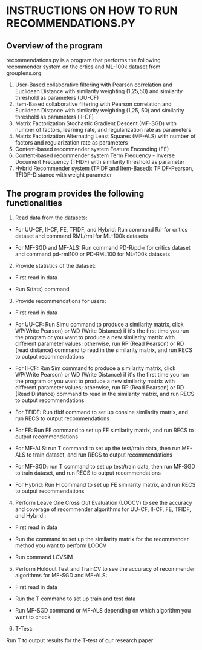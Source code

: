 # **INSTRUCTIONS ON HOW TO RUN RECOMMENDATIONS.PY**

## **Overview of the program**

recommendations.py is a program that performs the following recommender system on the crtics and ML-100k dataset from grouplens.org:

1. User-Based collaborative filtering with Pearson correlation and Euclidean Distance with similarity weighting (1,25,50) and similarity threshold as parameters (UU-CF)
2. Item-Based collaborative filtering with Pearson correlation and Euclidean Distance with similarity weighting (1,25, 50) and similarity threshold as parameters (II-CF)
3. Matrix Factorization Stochastic Gradient Descent (MF-SGD) with number of factors, learning rate, and regularization rate as parameters
4. Matrix Factorization Alternating Least Squares (MF-ALS) with number of factors and regularization rate as parameters
5. Content-based recommender system Feature Enconding (FE)
6. Content-based recommender system Term Frequency - Inverse Document Frequency (TFIDF) with similarity threshold as parameter
7. Hybrid Recommender system (TFIDF and Item-Based): TFIDF-Pearson, TFIDF-Distance with weight parameter

## **The program provides the following functionalities**

1. Read data from the datasets:

* For UU-CF, II-CF, FE, TFIDF, and Hybrid: Run command R/r for critics dataset and command RML/rml for ML-100k datasets

* For MF-SGD and MF-ALS: Run command PD-R/pd-r for critics dataset and command pd-rml100 or PD-RML100 for ML-100k datasets

2. Provide statistics of the dataset:

* First read in data

* Run S(tats) command

3. Provide recommendations for users:

* First read in data

* For UU-CF: Run Simu command to produce a similarity matrix, click WP(Write Pearson) or WD (Write Distance) if it's the first time you run the program or you want
to produce a new similarity matrix with different parameter values; otherwise, run RP (Read Pearson) or RD (read distance) command to read in the similarity matrix, and run RECS to output recommendations

* For II-CF: Run Sim command to produce a similarity matrix, click WP(Write Pearson) or WD (Write Distance) if it's the first time you run the program or you want
to produce a new similarity matrix with different parameter values; otherwise, run RP (Read Pearson) or RD (Read Distance) command to read in the similarity matrix, and run RECS to output recommendations

* For TFIDF: Run tfidf command to set up consine similarity matrix, and run RECS to output recommendations

* For FE: Run FE command to set up FE similarity matrix, and run RECS to output recommendations

* For MF-ALS: run T command to set up the test/train data, then run MF-ALS to train dataset, and run RECS to output recommendations

* For MF-SGD: run T command to set up test/train data, then run MF-SGD to train dataset, and run RECS to output recommendations

* For Hybrid: Run H command to set up FE similarity matrix, and run RECS to output recommendations


4. Perform Leave One Cross Out Evaluation (LOOCV) to see the accuracy and coverage of recommender algorithms for UU-CF, II-CF, FE, TFIDF, and Hybrid :

* First read in data

* Run the command to set up the similarity matrix for the recommender method you want to perform LOOCV

* Run command LCVSIM

5. Perform Holdout Test and TrainCV to see the accuracy of recommender algorithms for MF-SGD and MF-ALS:

* First read in data

* Run the T command to set up train and test data

* Run MF-SGD command or MF-ALS depending on which algorithm you want to check

6. T-Test:

Run T to output results for the T-test of our research paper
